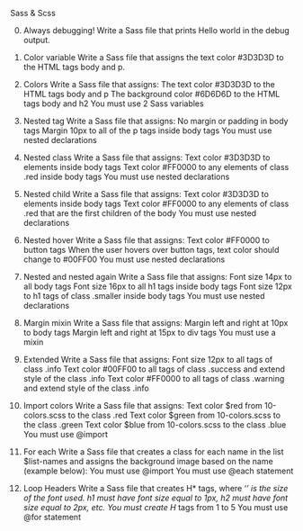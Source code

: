 Sass & Scss

0. Always debugging!
Write a Sass file that prints Hello world in the debug output.

1. Color variable
Write a Sass file that assigns the text color #3D3D3D to the HTML tags body and p.

2. Colors
Write a Sass file that assigns:
The text color #3D3D3D to the HTML tags body and p
The background color #6D6D6D to the HTML tags body and h2
You must use 2 Sass variables

3. Nested tag
Write a Sass file that assigns:
No margin or padding in body tags
Margin 10px to all of the p tags inside body tags
You must use nested declarations

4. Nested class
Write a Sass file that assigns:
Text color #3D3D3D to elements inside body tags
Text color #FF0000 to any elements of class .red inside body tags
You must use nested declarations

5. Nested child
Write a Sass file that assigns:
Text color #3D3D3D to elements inside body tags
Text color #FF0000 to any elements of class .red that are the first children of the body
You must use nested declarations

6. Nested hover
Write a Sass file that assigns:
Text color #FF0000 to button tags
When the user hovers over button tags, text color should change to #00FF00
You must use nested declarations

7. Nested and nested again
Write a Sass file that assigns:
Font size 14px to all body tags
Font size 16px to all h1 tags inside body tags
Font size 12px to h1 tags of class .smaller inside body tags
You must use nested declarations

8. Margin mixin
Write a Sass file that assigns:
Margin left and right at 10px to body tags
Margin left and right at 15px to div tags
You must use a mixin

9. Extended
Write a Sass file that assigns:
Font size 12px to all tags of class .info
Text color #00FF00 to all tags of class .success and extend style of the class .info
Text color #FF0000 to all tags of class .warning and extend style of the class .info

10. Import colors
Write a Sass file that assigns:
Text color $red from 10-colors.scss to the class .red
Text color $green from 10-colors.scss to the class .green
Text color $blue from 10-colors.scss to the class .blue
You must use @import

11. For each
Write a Sass file that creates a class for each name in the list $list-names and assigns the background image based on the name (example below):
You must use @import
You must use @each statement

12. Loop Headers
Write a Sass file that creates H* tags, where ‘*’ is the size of the font used.
h1 must have font size equal to 1px, h2 must have font size equal to 2px, etc.
You must create H* tags from 1 to 5
You must use @for statement